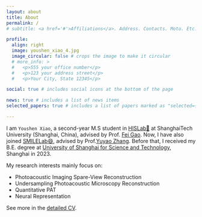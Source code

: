 ```yaml
---
layout: about
title: About
permalink: /
# subtitle: <a href='#'>Affiliations</a>. Address. Contacts. Moto. Etc.

profile:
  align: right
  image: youshen_xiao_4.jpg
  image_circular: false # crops the image to make it circular
  # more_info: >
  #   <p>555 your office number</p>
  #   <p>123 your address street</p>
  #   <p>Your City, State 12345</p>

social: true # includes social icons at the bottom of the page  

news: true # includes a list of news items
selected_papers: true # includes a list of papers marked as "selected={true}"

---
```



I am `Youshen Xiao`, a second-year M.S student in [HISLab:rocket:](http://www.hislab.cn/) at ShanghaiTech University (Shanghai, China), advised by Prof. [Fei Gao](http://www.hislab.cn/people). Now, I have also joined [SMILELab:smile:](https://smilelab.com.cn/), advised by Prof.[Yuyao Zhang](https://smilelab.com.cn/director/). Before that, I received my B.E. degree at [University of Shanghai for Science and Technology](https://www.usst.edu.cn/main.htm), Shanghai in 2023.

My research interests mainly focus on:
* Photoacoustic Imaging Spare-View Reconstruction
* Undersampling Photoacoustic Microscopy Reconstruction<br>
* Quantitative PAT<br>
* Neural Representation<br>


See more in the [detailed CV](https://zhaowumian7.github.io/assets/pdf/Youshen_Xiao__CV.pdf).